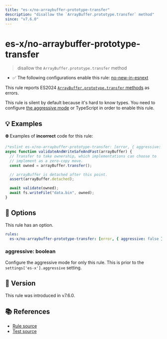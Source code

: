 ```yaml
---
title: "es-x/no-arraybuffer-prototype-transfer"
description: "disallow the `ArrayBuffer.prototype.transfer` method"
since: "v7.6.0"
---
```


# es-x/no-arraybuffer-prototype-transfer
> disallow the `ArrayBuffer.prototype.transfer` method

- ✅ The following configurations enable this rule: [no-new-in-esnext]

This rule reports ES2024 [``ArrayBuffer.prototype.transfer`` methods](https://github.com/tc39/proposal-arraybuffer-transfer) as errors.

This rule is silent by default because it's hard to know types. You need to configure [the aggressive mode](../#the-aggressive-mode) or TypeScript in order to enable this rule.

## 💡 Examples

⛔ Examples of **incorrect** code for this rule:

<eslint-playground type="bad">

```js
/*eslint es-x/no-arraybuffer-prototype-transfer: [error, { aggressive: true }] */
async function validateAndWriteSafeAndFast(arrayBuffer) {
  // Transfer to take ownership, which implementations can choose to
  // implement as a zero-copy move.
  const owned = arrayBuffer.transfer();

  // arrayBuffer is detached after this point.
  assert(arrayBuffer.detached);

  await validate(owned);
  await fs.writeFile("data.bin", owned);
}
```

</eslint-playground>

## 🔧 Options

This rule has an option.

```yaml
rules:
  es-x/no-arraybuffer-prototype-transfer: [error, { aggressive: false }]
```

### aggressive: boolean

Configure the aggressive mode for only this rule.
This is prior to the `settings['es-x'].aggressive` setting.

## 🚀 Version

This rule was introduced in v7.6.0.

## 📚 References

- [Rule source](https://github.com/eslint-community/eslint-plugin-es-x/blob/master/lib/rules/no-arraybuffer-prototype-transfer.js)
- [Test source](https://github.com/eslint-community/eslint-plugin-es-x/blob/master/tests/lib/rules/no-arraybuffer-prototype-transfer.js)

[no-new-in-esnext]: ../configs/index.md#no-new-in-esnext

